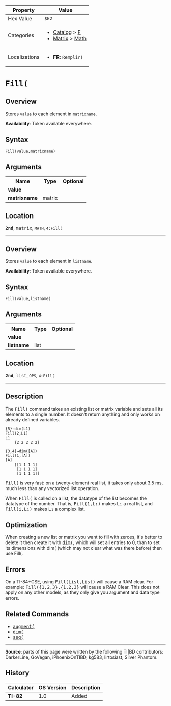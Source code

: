 | Property      | Value |
|---------------|-------|
| Hex Value     | `$E2`|
| Categories    | <ul><li>[Catalog](<../categories/Catalog.md>) > [F](<../categories/Catalog.md#F>)</li><li>[Matrix](<../categories/Matrix.md>) > [Math](<../categories/Matrix.md#Math>)</li></ul> |
| Localizations | <ul><li><b>FR</b>: `Remplir(`</li></ul> |

# `Fill(`

## Overview
Stores `value` to each element in `matrixname`.


<b>Availability</b>: Token available everywhere.

## Syntax
`Fill(value,matrixname)`

## Arguments
<table>
<tr><th>Name</th><th>Type</th><th>Optional</th></tr>

<tr><td><b>value</b></td><td></td><td></td></tr>

<tr><td><b>matrixname</b></td><td>matrix</td><td></td></tr>

</table>

## Location
<tt><kbd><b>2nd</b></kbd></tt>, <kbd>matrix</kbd>, `MATH`, `4:Fill(`
<hr>

## Overview
Stores `value` to each element in `listname`.


<b>Availability</b>: Token available everywhere.

## Syntax
`Fill(value,listname)`

## Arguments
<table>
<tr><th>Name</th><th>Type</th><th>Optional</th></tr>

<tr><td><b>value</b></td><td></td><td></td></tr>

<tr><td><b>listname</b></td><td>list</td><td></td></tr>

</table>

## Location
<tt><kbd><b>2nd</b></kbd></tt>, <kbd>list</kbd>, `OPS`, `4:Fill(`
<hr>

## Description

The <tt>Fill(</tt> command takes an existing list or matrix variable and sets all its elements to a single number. It doesn't return anything and only works on already defined variables.

```ti-basic
{5}→dim(L1)
Fill(2,L1)
L1
    {2 2 2 2 2}

{3,4}→dim([A])
Fill(1,[A])
[A]
    [[1 1 1 1]
     [1 1 1 1]
     [1 1 1 1]]
```

<tt>Fill(</tt> is very fast: on a twenty-element real list, it takes only about 3.5 ms, much less than any vectorized list operation.

When <tt>Fill(</tt> is called on a list, the datatype of the list becomes the datatype of the number. That is, <tt>Fill(1,L₁)</tt> makes <tt>L₁</tt> a real list, and <tt>Fill(i,L₁)</tt> makes <tt>L₁</tt> a complex list.

## Optimization

When creating a new list or matrix you want to fill with zeroes, it's better to delete it then create it with <tt><a href="dim(.md">dim(</a></tt>, which will set all entries to 0, than to set its dimensions with dim( (which may not clear what was there before) then use Fill(.

## Errors

On a TI-84+CSE, using <tt>Fill(List,List)</tt> will cause a RAM clear. For example: <tt>Fill({1,2,3},{1,2,3}</tt> will cause a RAM Clear. This does not apply on any other models, as they only give you argument and data type errors.

## Related Commands

*   <tt><a href="augment(.md">augment(</a></tt>
*   <tt><a href="dim(.md">dim(</a></tt>
*   <tt><a href="seq(.md">seq(</a></tt>

* * *

**Source**: parts of this page were written by the following TI|BD contributors: DarkerLine, GoVegan, iPhoenixOnTIBD, kg583, lirtosiast, Silver Phantom.

## History
| Calculator | OS Version | Description |
|------------|------------|-------------|
| <b>TI-82</b> | 1.0 | Added |



